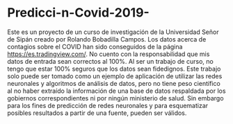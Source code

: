 # Predicci-n-Covid-2019-
Este es un proyecto de un curso de investigación de la Universidad Señor de Sipán creado por Rolando Bobadilla Campos.  Los datos acerca de contagios sobre el COVID han sido conseguidos de la página https://es.tradingview.com/.  No cuento con la responsabilidad que mis datos de entrada sean correctos al 100%. Al ser un trabajo de curso, no tengo que estar 100% seguros que los datos sean fidedignos.  Este trabajo solo puede ser tomado como un ejemplo de aplicación de utilizar las redes neuronales y algoritmos de análisis de datos, pero no tiene peso científico al no haber extraído la información de una base de datos respaldada por los gobiernos correspondientes ni por ningún ministerio de salud.  Sin embargo para los fines de predicción de redes neuronales y para esquematizar posibles resultados a partir de una fuente, pueden ser válidos.
